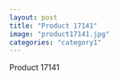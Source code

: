 ```yaml
---
layout: post
title: "Product 17141"
image: "product17141.jpg"
categories: "category1"
---
```

Product 17141
